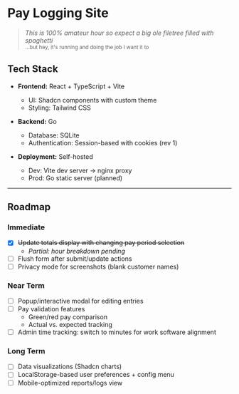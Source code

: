 # Pay Logging Site

> *This is 100% amateur hour so expect a big ole filetree filled with spaghetti*  
> <sub>...but hey, it's running and doing the job I want it to</sub>

## Tech Stack

- **Frontend:** React + TypeScript + Vite
  - UI: Shadcn components with custom theme
  - Styling: Tailwind CSS
  
- **Backend:** Go
  - Database: SQLite
  - Authentication: Session-based with cookies (rev 1)
  
- **Deployment:** Self-hosted
  - Dev: Vite dev server → nginx proxy
  - Prod: Go static server (planned)

---

## Roadmap

### Immediate
- [x] ~~Update totals display with changing pay period selection~~
  - *Partial: hour breakdown pending*
- [ ] Flush form after submit/update actions
- [ ] Privacy mode for screenshots (blank customer names)

### Near Term
- [ ] Popup/interactive modal for editing entries
- [ ] Pay validation features
  - Green/red pay comparison
  - Actual vs. expected tracking
- [ ] Admin time tracking: switch to minutes for work software alignment

### Long Term
- [ ] Data visualizations (Shadcn charts)
- [ ] LocalStorage-based user preferences + config menu
- [ ] Mobile-optimized reports/logs view
